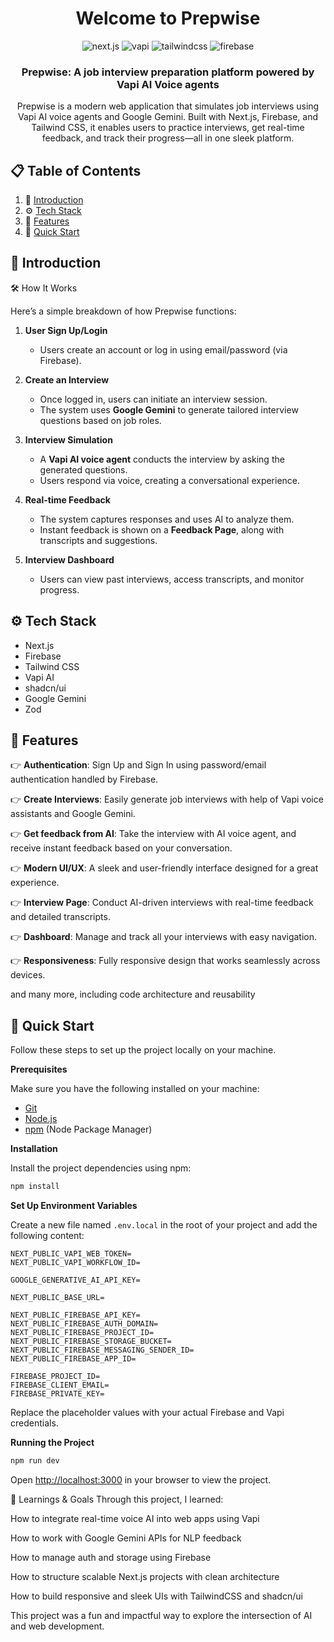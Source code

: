 <div align="center">
 <h1>Welcome to Prepwise</h1>
  
  <div>
    <img src="https://img.shields.io/badge/-Next.JS-black?style=for-the-badge&logoColor=white&logo=nextdotjs&color=black" alt="next.js" />
    <img src="https://img.shields.io/badge/-Vapi-white?style=for-the-badge&color=5dfeca" alt="vapi" />
    <img src="https://img.shields.io/badge/-Tailwind_CSS-black?style=for-the-badge&logoColor=white&logo=tailwindcss&color=06B6D4" alt="tailwindcss" />
    <img src="https://img.shields.io/badge/-Firebase-black?style=for-the-badge&logoColor=white&logo=firebase&color=DD2C00" alt="firebase" />
  </div>

  <h3 align="center">Prepwise: A job interview preparation platform powered by Vapi AI Voice agents</h3>

   <div align="center">
    Prepwise is a modern web application that simulates job interviews using Vapi AI voice agents and Google Gemini. Built with Next.js, Firebase, and Tailwind CSS, it enables users to practice interviews, get real-time feedback, and track their progress—all in one sleek platform.
    </div>
</div>

## 📋 <a name="table">Table of Contents</a>

1. 🤖 [Introduction](#introduction)
2. ⚙️ [Tech Stack](#tech-stack)
3. 🔋 [Features](#features)
4. 🤸 [Quick Start](#quick-start)



## <a name="introduction">🤖 Introduction</a>

🛠️ How It Works

Here’s a simple breakdown of how Prepwise functions:

1. **User Sign Up/Login**
   - Users create an account or log in using email/password (via Firebase).

2. **Create an Interview**
   - Once logged in, users can initiate an interview session.
   - The system uses **Google Gemini** to generate tailored interview questions based on job roles.

3. **Interview Simulation**
   - A **Vapi AI voice agent** conducts the interview by asking the generated questions.
   - Users respond via voice, creating a conversational experience.

4. **Real-time Feedback**
   - The system captures responses and uses AI to analyze them.
   - Instant feedback is shown on a **Feedback Page**, along with transcripts and suggestions.

5. **Interview Dashboard**
   - Users can view past interviews, access transcripts, and monitor progress.




## <a name="tech-stack">⚙️ Tech Stack</a>

- Next.js
- Firebase
- Tailwind CSS
- Vapi AI
- shadcn/ui
- Google Gemini
- Zod

## <a name="features">🔋 Features</a>

👉 **Authentication**: Sign Up and Sign In using password/email authentication handled by Firebase.

👉 **Create Interviews**: Easily generate job interviews with help of Vapi voice assistants and Google Gemini.

👉 **Get feedback from AI**: Take the interview with AI voice agent, and receive instant feedback based on your conversation.

👉 **Modern UI/UX**: A sleek and user-friendly interface designed for a great experience.

👉 **Interview Page**: Conduct AI-driven interviews with real-time feedback and detailed transcripts.

👉 **Dashboard**: Manage and track all your interviews with easy navigation.

👉 **Responsiveness**: Fully responsive design that works seamlessly across devices.

and many more, including code architecture and reusability

## <a name="quick-start">🤸 Quick Start</a>

Follow these steps to set up the project locally on your machine.

**Prerequisites**

Make sure you have the following installed on your machine:

- [Git](https://git-scm.com/)
- [Node.js](https://nodejs.org/en)
- [npm](https://www.npmjs.com/) (Node Package Manager)


**Installation**

Install the project dependencies using npm:

```bash
npm install
```

**Set Up Environment Variables**

Create a new file named `.env.local` in the root of your project and add the following content:

```env
NEXT_PUBLIC_VAPI_WEB_TOKEN=
NEXT_PUBLIC_VAPI_WORKFLOW_ID=

GOOGLE_GENERATIVE_AI_API_KEY=

NEXT_PUBLIC_BASE_URL=

NEXT_PUBLIC_FIREBASE_API_KEY=
NEXT_PUBLIC_FIREBASE_AUTH_DOMAIN=
NEXT_PUBLIC_FIREBASE_PROJECT_ID=
NEXT_PUBLIC_FIREBASE_STORAGE_BUCKET=
NEXT_PUBLIC_FIREBASE_MESSAGING_SENDER_ID=
NEXT_PUBLIC_FIREBASE_APP_ID=

FIREBASE_PROJECT_ID=
FIREBASE_CLIENT_EMAIL=
FIREBASE_PRIVATE_KEY=
```

Replace the placeholder values with your actual Firebase and Vapi credentials.

**Running the Project**

```bash
npm run dev
```

Open [http://localhost:3000](http://localhost:3000) in your browser to view the project.

🧠 Learnings & Goals
Through this project, I learned:

How to integrate real-time voice AI into web apps using Vapi

How to work with Google Gemini APIs for NLP feedback

How to manage auth and storage using Firebase

How to structure scalable Next.js projects with clean architecture

How to build responsive and sleek UIs with TailwindCSS and shadcn/ui

This project was a fun and impactful way to explore the intersection of AI and web development.